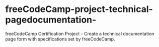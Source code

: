 # freeCodeCamp-project-technical-pagedocumentation-
freeCodeCamp Certification Project - Create a technical documentation page form with specifications set by freeCodeCamp.
